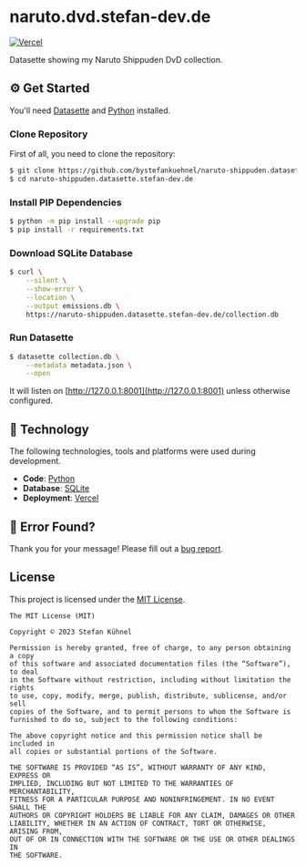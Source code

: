 # naruto.dvd.stefan-dev.de

[![Vercel](../../actions/workflows/vercel.yml/badge.svg)](../../actions/workflows/vercel.yml)

Datasette showing my Naruto Shippuden DvD collection.
 
## ⚙️ Get Started

You'll need [Datasette](https://datasette.io/) and [Python](https://python.org) installed.

### Clone Repository

First of all, you need to clone the repository:

```bash
$ git clone https://github.com/bystefankuehnel/naruto-shippuden.datasette.stefan-dev.de.git
$ cd naruto-shippuden.datasette.stefan-dev.de
```

### Install PIP Dependencies

```bash
$ python -m pip install --upgrade pip
$ pip install -r requirements.txt
```

### Download SQLite Database

```bash
$ curl \
    --silent \
    --show-error \
    --location \
    --output emissions.db \
    https://naruto-shippuden.datasette.stefan-dev.de/collection.db
```

### Run Datasette

```bash
$ datasette collection.db \
    --metadata metadata.json \
    --open
```

It will listen on [http://127.0.0.1:8001](http://127.0.0.1:8001) unless otherwise configured.

## 🔨 Technology

The following technologies, tools and platforms were used during development.

- **Code**: [Python](https://www.python.org)
- **Database**: [SQLite](https://sqlite.org)
- **Deployment**: [Vercel](https://vercel.com)

## 👷‍ Error Found?

Thank you for your message! Please fill out a [bug report](../../issues/new?assignees=&labels=&template=bug_report.md&title=).

## License

This project is licensed under the [MIT License](https://choosealicense.com/licenses/mit/).

```
The MIT License (MIT)

Copyright © 2023 Stefan Kühnel

Permission is hereby granted, free of charge, to any person obtaining a copy
of this software and associated documentation files (the “Software”), to deal
in the Software without restriction, including without limitation the rights
to use, copy, modify, merge, publish, distribute, sublicense, and/or sell
copies of the Software, and to permit persons to whom the Software is
furnished to do so, subject to the following conditions:

The above copyright notice and this permission notice shall be included in
all copies or substantial portions of the Software.

THE SOFTWARE IS PROVIDED “AS IS”, WITHOUT WARRANTY OF ANY KIND, EXPRESS OR
IMPLIED, INCLUDING BUT NOT LIMITED TO THE WARRANTIES OF MERCHANTABILITY,
FITNESS FOR A PARTICULAR PURPOSE AND NONINFRINGEMENT. IN NO EVENT SHALL THE
AUTHORS OR COPYRIGHT HOLDERS BE LIABLE FOR ANY CLAIM, DAMAGES OR OTHER
LIABILITY, WHETHER IN AN ACTION OF CONTRACT, TORT OR OTHERWISE, ARISING FROM,
OUT OF OR IN CONNECTION WITH THE SOFTWARE OR THE USE OR OTHER DEALINGS IN
THE SOFTWARE.
```

